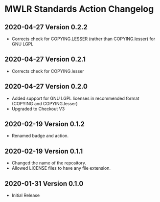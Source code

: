 # MWLR Standards Action Changelog

## 2020-04-27 Version 0.2.2
- Corrects check for COPYING.LESSER (rather than COPYING.lesser) for GNU LGPL

## 2020-04-27 Version 0.2.1

- Corrects check for COPYING.lesser

## 2020-04-27 Version 0.2.0

- Added support for GNU LGPL licenses in recommended format (COPYING and COPYING.lesser)
- Upgraded to Checkout V3

## 2020-02-19 Version 0.1.2

- Renamed badge and action.

## 2020-02-19 Version 0.1.1

- Changed the name of the repository.
- Allowed LICENSE files to have any file extension.

## 2020-01-31 Version 0.1.0

- Initial Release
